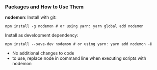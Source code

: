 ### Packages and How to Use Them

**nodemon**:
Install with git:

    npm install -g nodemon # or using yarn: yarn global add nodemon

Install as development dependency:

    npm install --save-dev nodemon # or using yarn: yarn add nodemon -D

* No additional changes to code
* to use, replace node in command line when executing scripts with nodemon